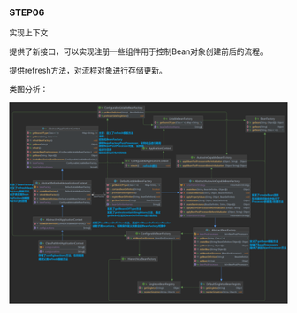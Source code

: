 ### STEP06
实现上下文

提供了新接口，可以实现注册一些组件用于控制Bean对象创建前后的流程。

提供refresh方法，对流程对象进行存储更新。

类图分析：

![image-20230318221304656](https://raw.githubusercontent.com/yancy0109/image/main/img/image-20230318221304656.png)
